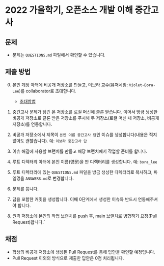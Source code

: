 # 2022 가을학기, 오픈소스 개발 이해 중간고사

## 문제
- 문제는 `QUESTIONS.md` 파일에서 확인할 수 있습니다.

## 제출 방법
0. 본인 계정 아래에 비공개 저장소를 만들고, 이보라 교수(유저네임: `Violet-Bora-Lee`)를 collaborator로 초대합니다.
   - [초대방법](https://docs.github.com/en/account-and-profile/setting-up-and-managing-your-personal-account-on-github/managing-access-to-your-personal-repositories/inviting-collaborators-to-a-personal-repository)

1. 중간고사 문제가 담긴 본 저장소를 로컬 머신에 클론 받습니다. 이어서 방금 생성한 비공개 저장소로 클론 받은 저장소를 푸시해 두 저장소(로컬 머신 내 저장소, 비공개 저장소)를 연동합니다.

2. 비공개 저장소에서 제목이 `본인 이름 중간고사 답`인 이슈를 생성합니다(내용은 적지 않아도 괜찮습니다).
   예: `이보라 중간고사 답`

3. 이슈 해결에 사용할 브랜치를 만들고 해당 브랜치에서 작업할 준비를 합니다.

4. 루트 디렉터리 아래에 본인 이름(영문)을 딴 디렉터리를 생성합니다.
   예: `bora_lee`

5. 루트 디렉터리에 있는 `QUESTIONS.md` 파일을 방금 생성한 디렉터리로 복사하고, 파일명을 `ANSWERS.md`로 변경합니다.

6. 문제를 풉니다.

7. 답을 포함한 커밋을 생성합니다. 이때 0단계에서 생성한 이슈와 반드시 연동해주셔야 합니다.

8. 원격 저장소에 본인의 작업 브랜치를 push 후, main 브랜치로 병합하기 요청(Pull Request)합니다.`

## 채점
- 학생의 비공개 저장소에 생성된 Pull Request를 통해 답안을 확인할 예정입니다.
- Pull Request 이외의 방식으로 제출한 답안은 0점 처리됩니다.